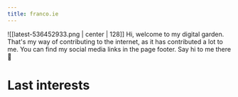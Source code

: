 ```yaml
---
title: franco.ie
---
```


![[latest-536452933.png | center | 128]]
Hi, welcome to my digital garden.
That's my way of contributing to the internet, as it has contributed a lot to me.
You can find my social media links in the page footer. Say hi to me there 🙂
# Last interests
## 